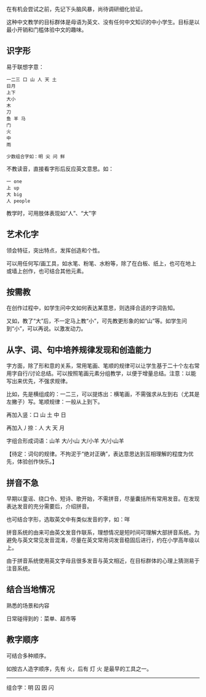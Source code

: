 在有机会尝试之前，先记下头脑风暴，尚待调研细化验证。

这种中文教学的目标群体是母语为英文、没有任何中文知识的中小学生。目标是以最小开销和门槛体验中文的趣味。

## 识字形

易于联想字意：
```
一二三 口 山 人 天 土
日月
上下
大小
木
刀
鱼 羊 马
门
火
中
雨

少数组合字如：明 尖 问 鲜
```

不教读音，直接看字形后反应英文意思。如：

```
一 one
上 up
大 big
人 people
```

教学时，可用肢体表现如“人”、“大”字

## 艺术化字

领会特征，突出特点，发挥创造和个性。

可以用任何写/画工具，如水笔、粉笔、水粉等，除了在白板、纸上，也可在地上或墙上创作，也可结合其他元素。

## 按需教

在创作过程中，如学生问中文如何表达某意思，则选择合适的字词告知。

又如，教了“大”后，不一定马上教“小”，可先教更形象的如“山”等。如学生问到“小”，可以再说。以激发动力。

## 从字、词、句中培养规律发现和创造能力

字方面，除了形和意的关系，常用笔画、笔顺的规律可以让学生基于二十个左右常用字自行/讨论总结。可以按照笔画元素分组教学，以便于增量总结。注意：以能写出来优先，不强求规律。

比如，先是横组成的：一二三，可以提炼出：横笔画，不需强求从左到右（尤其是左撇子）写。笔顺规律：一般从上到下。

再加入竖：口 山 土 中 日

再加入丿捺：人 大 天 月

字组合形成词语：山羊 大/小山 大/小羊 大/小山羊

【待定：词句的规律。不拘泥于“绝对正确”，表达意思达到互相理解的程度为优先，体验创作快乐。】

## 拼音不急

早期以童谣、绕口令、短诗、歌开始，不需拼音，尽量囊括所有常用发音。在发现表达发音的充分需要后，介绍拼音。

也可结合字形，选取英文中有类似发音的字，如：咩

拼音系统的由来可由英文发音作联系，理想情况是短时间可理解大部拼音系统。为避免与英文常见发音混淆，尽量在英文常用词发音稳固后进行，约在小学高年级以上。

由于拼音系统使用英文字母且很多发音与英文相近，在目标群体的心理上猜测易于注音系统。

## 结合当地情况

熟悉的场景和内容

日常碰得到的：菜单、超市等

## 教字顺序

可结合多种顺序。

如按古人造字顺序，先有 火，后有 灯
火 是最早的工具之一。

------

组合字：明 囚 因 闪 